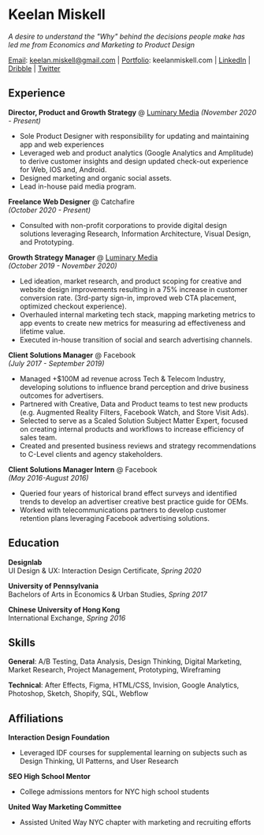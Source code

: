 # Keelan Miskell

_A desire to understand the "Why" behind the decisions people make has led me from Economics and Marketing to Product Design_

[Email](mailto:keelan.miskell@gmail.com): keelan.miskell@gmail.com | [Portfolio](https://www.keelanmiskell.com/): keelanmiskell.com | [LinkedIn](https://www.linkedin.com/in/keelan-miskell/) | [Dribble](https://dribbble.com/) | [Twitter](https://twitter.com/keelanbm)

## Experience

**Director, Product and Growth Strategy** @ [Luminary Media](https://luminarypodcasts.com/) 
_(November 2020 - Present)_
* Sole Product Designer with responsibility for updating and maintaining app and web experiences
* Leveraged web and product analytics (Google Analytics and Amplitude) to derive customer insights and design updated check-out experience for Web, IOS and, Android.
* Designed marketing and organic social assets.
* Lead in-house paid media program.  
    
**Freelance Web Designer** @ Catchafire  
_(October 2020 - Present)_
* Consulted with non-profit corporations to provide digital design solutions
leveraging Research, Information Architecture, Visual Design, and Prototyping.
  
**Growth Strategy Manager** @ [Luminary Media](https://luminarypodcasts.com/)   
_(October 2019 - November 2020)_
* Led ideation, market research, and product scoping for creative and website design
improvements resulting in a 75% increase in customer conversion rate.
(3rd-party sign-in, improved web CTA placement, optimized checkout experience).  
* Overhauled internal marketing tech stack, mapping marketing metrics to app events
to create new metrics for measuring ad effectiveness and lifetime value.
* Executed in-house transition of social and search advertising channels.
  
**Client Solutions Manager** @ Facebook  
_(July 2017 - September 2019)_
* Managed +$100M ad revenue across Tech & Telecom Industry, developing solutions
to influence brand perception and drive business outcomes for advertisers.
* Partnered with Creative, Data and Product teams to test new products (e.g.
Augmented Reality Filters, Facebook Watch, and Store Visit Ads).
* Selected to serve as a Scaled Solution Subject Matter Expert, focused on creating
internal products and workflows to increase efficiency of sales team.
* Created and presented business reviews and strategy recommendations to C-Level
clients and agency stakeholders.  
  
**Client Solutions Manager Intern** @ Facebook  
_(May 2016-August 2016)_
* Queried four years of historical brand effect surveys and identified trends to develop
an advertiser creative best practice guide for OEMs.
* Worked with telecommunications partners to develop customer retention plans
leveraging Facebook advertising solutions.  
      
## Education

**Designlab**  
UI Design & UX: Interaction Design Certificate, _Spring 2020_  

**University of Pennsylvania**  
Bachelors of Arts in Economics & Urban Studies, _Spring 2017_

**Chinese University of Hong Kong**  
International Exchange, _Spring 2016_

## Skills

**General**: A/B Testing, Data Analysis, Design Thinking, Digital Marketing, Market Research, Project Management, Prototyping, Wireframing

**Technical**: After Effects, Figma, HTML/CSS, Invision, Google Analytics, Photoshop, Sketch, Shopify, SQL, Webflow

## Affiliations

**Interaction Design Foundation**
* Leveraged IDF courses for supplemental learning on subjects such as Design Thinking, UI Patterns, and User Research

**SEO High School Mentor**
* College admissions mentors for NYC high school students

**United Way Marketing Committee**
* Assisted United Way NYC chapter with marketing and recruiting efforts
